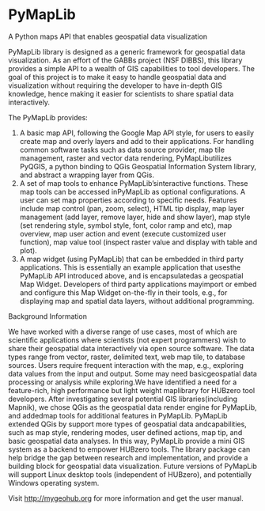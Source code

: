 # PyMapLib
A Python maps API that enables geospatial data visualization

PyMapLib library is designed as a generic framework for geospatial data visualization. As an effort of the GABBs project (NSF DIBBS), this library provides a simple API to a wealth of GIS capabilities to tool developers. The goal of this project is to make it easy to handle geospatial data and visualization without requiring the developer to have in-depth GIS knowledge, hence making it easier for scientists to share spatial data interactively. 

The PyMapLib provides:

1.	A basic map API, following the Google Map API style, for users to easily create map and overly layers and add to their applications. For handling common software tasks such as data source provider, map tile management, raster and vector data rendering, PyMapLibutilizes PyQGIS, a python binding to QGis Geospatial Information System library, and abstract a wrapping layer from QGis.
2.	A set of map tools to enhance PyMapLib’sinteractive functions. These map tools can be accessed inPyMapLib as optional configurations. A user can set map properties according to specific needs. Features include map control (pan, zoom, select), HTML tip display, map layer management (add layer, remove layer, hide and show layer), map style (set rendering style, symbol style, font, color ramp and etc), map overview, map user action and event (execute customized user function), map value tool (inspect raster value and display with table and plot).
3.	A map widget (using PyMapLib) that can be embedded in third party applications. This is essentially an example application that usesthe PyMapLib API introduced above, and is encapsulatedas a geospatial Map Widget. Developers of third party applications mayimport or embed and configure this Map Widget on-the-fly in their tools, e.g., for displaying map and spatial data layers, without additional programming. 

Background Information

We have worked with a diverse range of use cases, most of which are scientific applications where scientists (not expert programmers) wish to share their geospatial data interactively via open source software. The data types range from vector, raster, delimited text, web map tile, to database sources. Users require frequent interaction with the map, e.g., exploring data values from the input and output. Some may need basicgeospatial data processing or analysis while exploring.We have identified a need for a feature-rich, high performance but light weight maplibrary for HUBzero tool developers. After investigating several potential GIS libraries(including Mapnik), we chose QGis as the geospatial data render engine for PyMapLib, and addedmap tools for additional features in PyMapLib. PyMapLib extended QGis by support more types of geospatial data andcapabilities, such as map style, rendering modes, user defined actions, map tip, and basic geospatial data analyses. In this way, PyMapLib provide a mini GIS system as a backend to empower HUBzero tools. The library package can help bridge the gap between research and implementation, and provide a building block for geospatial data visualization.
Future versions of PyMapLib will support Linux desktop tools (independent of HUBzero), and potentially Windows operating system. 

Visit http://mygeohub.org for more information and get the user manual.
